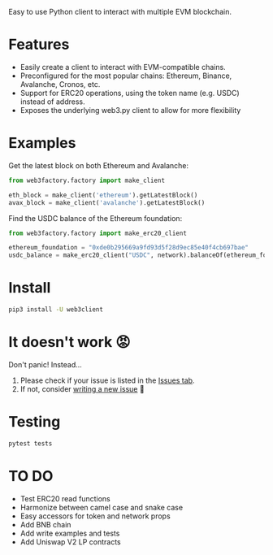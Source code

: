 Easy to use Python client to interact with multiple EVM blockchain.

# Features

- Easily create a client to interact with EVM-compatible chains.
- Preconfigured for the most popular chains: Ethereum, Binance, Avalanche, Cronos, etc.
- Support for ERC20 operations, using the token name (e.g. USDC) instead of address.
- Exposes the underlying web3.py client to allow for more flexibility

# Examples

Get the latest block on both Ethereum and Avalanche:

```python
from web3factory.factory import make_client

eth_block = make_client('ethereum').getLatestBlock()
avax_block = make_client('avalanche').getLatestBlock()
```

Find the USDC balance of the Ethereum foundation:

```python
from web3factory.factory import make_erc20_client

ethereum_foundation = "0xde0b295669a9fd93d5f28d9ec85e40f4cb697bae"
usdc_balance = make_erc20_client("USDC", network).balanceOf(ethereum_foundation)
```

# Install

```bash
pip3 install -U web3client
```

# It doesn't work 😡

Don't panic! Instead...

1. Please check if your issue is listed in the [Issues tab](https://github.com/coccoinomane/web3client/issues).
2. If not, consider [writing a new issue](https://github.com/coccoinomane/web3client/issues/new) 🙂

# Testing

```bash
pytest tests
```

# TO DO

- Test ERC20 read functions
- Harmonize between camel case and snake case
- Easy accessors for token and network props
- Add BNB chain
- Add write examples and tests
- Add Uniswap V2 LP contracts